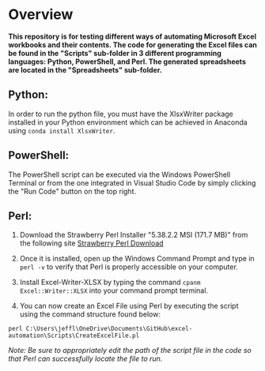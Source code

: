 # Overview

**This repository is for testing different ways of automating Microsoft Excel workbooks and their contents. The code for generating the Excel files can be found in the "Scripts" sub-folder in 3 different programming languages: Python, PowerShell, and Perl. The generated spreadsheets are located in the "Spreadsheets" sub-folder.**

## Python: 

In order to run the python file, you must have the XlsxWriter package installed in your Python environment which can be achieved in Anaconda using `conda install XlsxWriter`.

## PowerShell:

The PowerShell script can be executed via the Windows PowerShell Terminal or from the one integrated in Visual Studio Code by simply clicking the "Run Code" button on the top right.

## Perl:

1. Download the Strawberry Perl Installer "5.38.2.2 MSI (171.7 MB)" from the following site [Strawberry Perl Download](https://strawberryperl.com/)

2. Once it is installed, open up the Windows Command Prompt and type in `perl -v` to verify that Perl is properly accessible on your computer.

3. Install Excel-Writer-XLSX by typing the command `cpanm Excel::Writer::XLSX` into your command prompt terminal.

5. You can now create an Excel File using Perl by executing the script using the command structure found below:

`perl C:\Users\jeffl\OneDrive\Documents\GitHub\excel-automation\Scripts\CreateExcelFile.pl`
  
*Note: Be sure to appropriately edit the path of the script file in the code so that Perl can successfully locate the file to run.*
